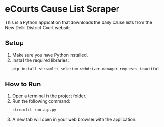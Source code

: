 # eCourts Cause List Scraper

This is a Python application that downloads the daily cause lists from the New Delhi District Court website.

## Setup

1.  Make sure you have Python installed.
2.  Install the required libraries:
    ```bash
    pip install streamlit selenium webdriver-manager requests beautifulsoup4
    ```

## How to Run

1.  Open a terminal in the project folder.
2.  Run the following command:
    ```bash
    streamlit run app.py
    ```
3.  A new tab will open in your web browser with the application.